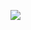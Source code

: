 ![](https://media.discordapp.net/attachments/1333528358151000136/1333902199486681139/684d47ee-3582-4649-8827-3e521979e666.jpeg?ex=679a94bb&is=6799433b&hm=cb8801d824584fa9f548aee8e481001652725cc71715d3adc66267a2b5cf7075&=&format=webp&width=576&height=1024)
